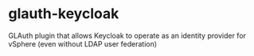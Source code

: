 # glauth-keycloak

GLAuth plugin that allows Keycloak to operate as an identity provider
for vSphere (even without LDAP user federation)
